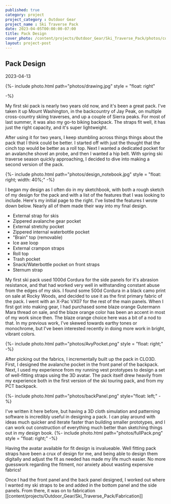 ```yaml
---
published: true
category: project
project_category : Outdoor Gear
project_name : Ski Traverse Pack
date: 2023-04-05T00:00:00-07:00
title: Pack Design
cover_photo: /content/projects/Outdoor_Gear/Ski_Traverse_Pack/photos/cover_photo.png
layout: project-post
---
```


## Pack Design
2023-04-13

{%- include photo.html 
    path="photos/drawing.jpg"
    style = "float: right"

-%}

My first ski pack is nearly two years old now, and it's been a great pack. I've taken it up Mount Washington, in the backcountry of Jay Peak, on multiple cross-country skiing traverses, and up a couple of Sierra peaks. For most of last summer, it was also my go-to biking backpack. The straps fit well, it has just the right capacity, and it's super lightweight.

After using it for two years, I keep stumbling across things things about the pack that I think could be better. I started off with just the thought that the cinch top would be better as a roll top. Next I wanted a dedicated pocket for an avalanche shovel an probe, and then I wanted a hip belt. With spring ski traverse season quickly approaching, I decided to dive into making a second version of the pack. 

{%- include photo.html 
    path="photos/design_notebook.jpg"
    style = "float: right; width: 40%;"
-%}

I began my design as I often do in my sketchbook, with both a rough sketch of my design for the pack and with a list of the features that I was looking to include. Here's my initial page to the right. I've listed the features I wrote down below. Nearly all of them made their way into my final design.

* External strap for skis
* Zippered avalanche gear pocket
* External stretchy pocket
* Zippered internal waterbottle pocket
* "Brain" top (removable)
* Ice axe loop
* External crampon straps
* Roll top
* Trash pocket
* Snack/Waterbottle pocket on front straps
* Sternum strap


My first ski pack used 1000d Cordura for the side panels for it's abrasion resistance, and that had worked very well in withstanding constant abuse from the edges of my skis. I found some 500d Cordura in a black camo print on sale at Rocky Woods, and decided to use it as the first primary fabric of the pack. I went with an X-Pac VX07 for the rest of the main panels. When I first got into making gear, I had purchased some blaze orange Gutermann Mara thread on sale, and the blaze orange color has been an accent in most of my work since then. The blaze orange choice here was a bit of a nod to that. In my previous work, I've skewed towards earthy tones or monochrome, but I've been interested recently in doing more work in bright, vibrant colors.

{%- include photo.html 
    path="photos/AvyPocket.png"
    style = "float: right;"
-%}

After picking out the fabrics, I incrementally built up the pack in CLO3D. First, I designed the avalanche pocket in the front panel of the backpack. Next, I used my experience from my running vest prototypes to design a set of well-fitting straps using the 3D avatar. The pack itself drew heavily from my experience both in the first version of the ski touring pack, and from my PCT backpack. 


{%- include photo.html 
    path="photos/backPanel.png"
    style="float: left;"
-%}


I've written it here before, but having a 3D cloth simulation and patterning software is incredibly useful in designing a pack. I can play around with ideas much quicker and iterate faster than building smaller prototypes, and I can work out construction of everything much better than sketching things out in my design book. 
{%- include photo.html 
    path="photos/fullPack.png"
    style = "float: right;"
-%}

Having the avatar available for fit design is invalueable. Well fitting pack straps have been a crux of design for me, and being able to design them digitally and adjust the fit as needed has made my life much easier. No more guesswork regarding the fitment, nor anxiety about wasting expensive fabrics!


Once I had the front panel and the back panel designed, I worked out where I wanted my ski straps to be and added in the bottom panel and the side panels. From there, it was on to fabrication [[content/projects/Outdoor_Gear/Ski_Traverse_Pack/Fabrication]]



